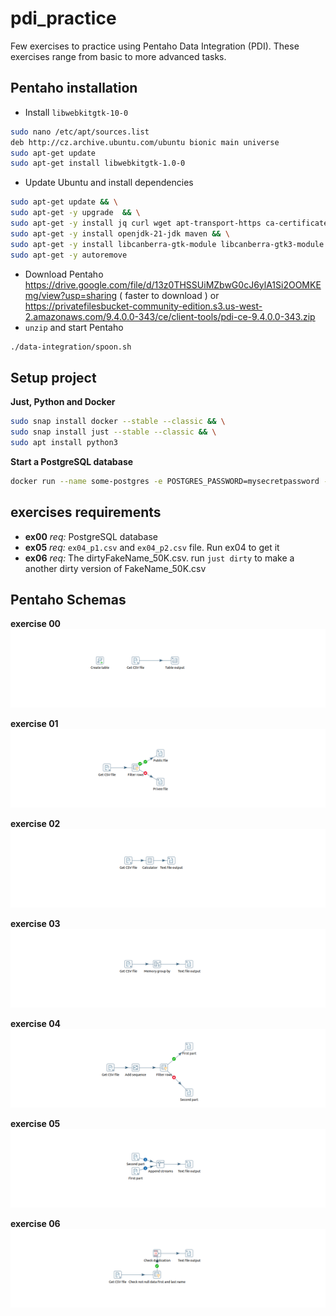 # pdi_practice
Few exercises to practice using Pentaho Data Integration (PDI). These exercises range from basic to more advanced tasks.

## Pentaho installation
- Install `libwebkitgtk-10-0`
```bash
sudo nano /etc/apt/sources.list
deb http://cz.archive.ubuntu.com/ubuntu bionic main universe
sudo apt-get update
sudo apt-get install libwebkitgtk-1.0-0
```
- Update Ubuntu and install dependencies
```bash
sudo apt-get update && \
sudo apt-get -y upgrade  && \
sudo apt-get -y install jq curl wget apt-transport-https ca-certificates gnupg software-properties-common && \
sudo apt-get -y install openjdk-21-jdk maven && \
sudo apt-get -y install libcanberra-gtk-module libcanberra-gtk3-module && \
sudo apt-get -y autoremove
```

- Download Pentaho https://drive.google.com/file/d/13z0THSSUiMZbwG0cJ6ylA1Si2OOMKEmg/view?usp=sharing ( faster to download ) or https://privatefilesbucket-community-edition.s3.us-west-2.amazonaws.com/9.4.0.0-343/ce/client-tools/pdi-ce-9.4.0.0-343.zip
- `unzip` and start Pentaho
```bash
./data-integration/spoon.sh
```

## Setup project
**Just, Python and Docker**
```bash
sudo snap install docker --stable --classic && \
sudo snap install just --stable --classic && \
sudo apt install python3
```

**Start a PostgreSQL database**
```bash
docker run --name some-postgres -e POSTGRES_PASSWORD=mysecretpassword -p 5432:5432 -d postgres
```

## exercises requirements
- **ex00** *req:* PostgreSQL database
- **ex05** *req:* `ex04_p1.csv` and `ex04_p2.csv` file. Run ex04 to get it
- **ex06** *req:* The dirtyFakeName_50K.csv. run `just dirty` to make a another dirty version of FakeName_50K.csv

## Pentaho Schemas
**exercise 00**
![](https://github.com/kazourak/pdi_practice/blob/main/img/ex00.png)

**exercise 01**
![](https://github.com/kazourak/pdi_practice/blob/main/img/ex01.png)

**exercise 02**
![](https://github.com/kazourak/pdi_practice/blob/main/img/ex02.png)

**exercise 03**
![](https://github.com/kazourak/pdi_practice/blob/main/img/ex03.png)

**exercise 04**
![](https://github.com/kazourak/pdi_practice/blob/main/img/ex04.png)

**exercise 05**
![](https://github.com/kazourak/pdi_practice/blob/main/img/ex05.png)

**exercise 06**
![](https://github.com/kazourak/pdi_practice/blob/main/img/ex06.png)

